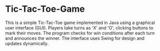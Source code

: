 # Tic-Tac-Toe-Game
This is a simple Tic-Tac-Toe game implemented in Java using a graphical user interface (GUI). Players take turns as 'X' and 'O', clicking buttons to mark their moves. The program checks for win conditions after each turn and announces the winner. The interface uses Swing for design and updates dynamically.
